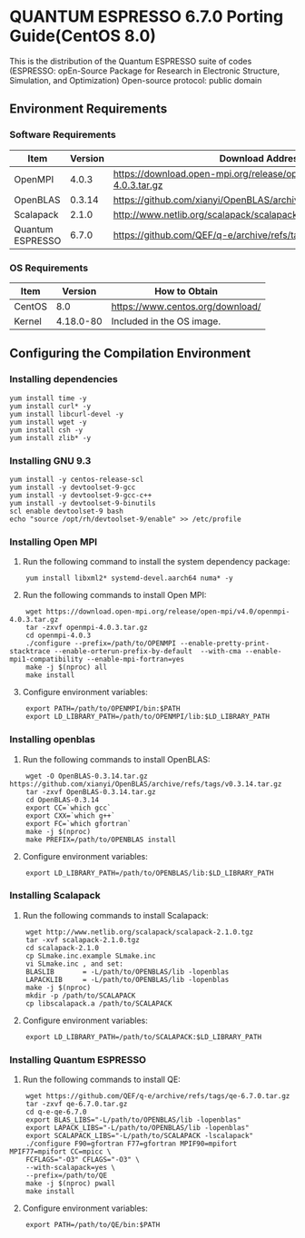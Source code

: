 # QUANTUM ESPRESSO 6.7.0 Porting Guide(CentOS 8.0)
This is the distribution of the Quantum ESPRESSO suite of codes (ESPRESSO: opEn-Source Package for Research in Electronic Structure, Simulation, and Optimization)
Open-source protocol: public domain

## Environment Requirements
### Software Requirements
| Item  | Version  |  Download Address |
| ------------ | ----------- | ------------ |
|  OpenMPI          | 4.0.3  | https://download.open-mpi.org/release/open-mpi/v4.0/openmpi-4.0.3.tar.gz |
|  OpenBLAS         | 0.3.14 | https://github.com/xianyi/OpenBLAS/archive/refs/tags/v0.3.14.tar.gz |
|  Scalapack        | 2.1.0  | http://www.netlib.org/scalapack/scalapack-2.1.0.tgz |
|  Quantum ESPRESSO | 6.7.0  |  https://github.com/QEF/q-e/archive/refs/tags/qe-6.7.0.tar.gz |

### OS Requirements
| Item  | Version  | How to Obtain  |
| ------------ | ------------ | ------------ |
|  CentOS | 8.0  |  https://www.centos.org/download/ |
| Kernel  | 4.18.0-80  |  Included in the OS image. |

## Configuring the Compilation Environment

### Installing dependencies

```shell
yum install time -y
yum install curl* -y
yum install libcurl-devel -y
yum install wget -y
yum install csh -y
yum install zlib* -y
```

### Installing GNU 9.3

```shell
yum install -y centos-release-scl
yum install -y devtoolset-9-gcc
yum install -y devtoolset-9-gcc-c++
yum install -y devtoolset-9-binutils
scl enable devtoolset-9 bash
echo "source /opt/rh/devtoolset-9/enable" >> /etc/profile
```

### Installing Open MPI
1. Run the following command to install the system dependency package:
```
    yum install libxml2* systemd-devel.aarch64 numa* -y
```
2. Run the following commands to install Open MPI:
```
    wget https://download.open-mpi.org/release/open-mpi/v4.0/openmpi-4.0.3.tar.gz
    tar -zxvf openmpi-4.0.3.tar.gz
    cd openmpi-4.0.3
    ./configure --prefix=/path/to/OPENMPI --enable-pretty-print-stacktrace --enable-orterun-prefix-by-default  --with-cma --enable-mpi1-compatibility --enable-mpi-fortran=yes
    make -j $(nproc) all
    make install
```
3. Configure environment variables:

```
    export PATH=/path/to/OPENMPI/bin:$PATH
    export LD_LIBRARY_PATH=/path/to/OPENMPI/lib:$LD_LIBRARY_PATH
```
### Installing openblas
1. Run the following commands to install OpenBLAS:
```
    wget -O OpenBLAS-0.3.14.tar.gz https://github.com/xianyi/OpenBLAS/archive/refs/tags/v0.3.14.tar.gz 
    tar -zxvf OpenBLAS-0.3.14.tar.gz
    cd OpenBLAS-0.3.14
	export CC=`which gcc`
	export CXX=`which g++`
	export FC=`which gfortran`
    make -j $(nproc)
    make PREFIX=/path/to/OPENBLAS install
```
2. Configure environment variables:
```
    export LD_LIBRARY_PATH=/path/to/OPENBLAS/lib:$LD_LIBRARY_PATH
```
### Installing Scalapack
1. Run the following commands to install Scalapack:

```
    wget http://www.netlib.org/scalapack/scalapack-2.1.0.tgz
    tar -xvf scalapack-2.1.0.tgz
    cd scalapack-2.1.0
    cp SLmake.inc.example SLmake.inc
	vi SLmake.inc , and set:
	BLASLIB       = -L/path/to/OPENBLAS/lib -lopenblas
	LAPACKLIB     = -L/path/to/OPENBLAS/lib -lopenblas
    make -j $(nproc)
    mkdir -p /path/to/SCALAPACK
    cp libscalapack.a /path/to/SCALAPACK
```
2. Configure environment variables:
```
	export LD_LIBRARY_PATH=/path/to/SCALAPACK:$LD_LIBRARY_PATH
```
### Installing Quantum ESPRESSO
1. Run the following commands to install QE:
```
    wget https://github.com/QEF/q-e/archive/refs/tags/qe-6.7.0.tar.gz
    tar -zxvf qe-6.7.0.tar.gz
    cd q-e-qe-6.7.0
    export BLAS_LIBS="-L/path/to/OPENBLAS/lib -lopenblas"
	export LAPACK_LIBS="-L/path/to/OPENBLAS/lib -lopenblas"
	export SCALAPACK_LIBS="-L/path/to/SCALAPACK -lscalapack"
	./configure F90=gfortran F77=gfortran MPIF90=mpifort MPIF77=mpifort CC=mpicc \
	FCFLAGS="-O3" CFLAGS="-O3" \
	--with-scalapack=yes \
	--prefix=/path/to/QE
	make -j $(nproc) pwall
	make install
```
2. Configure environment variables:
```
    export PATH=/path/to/QE/bin:$PATH
```

